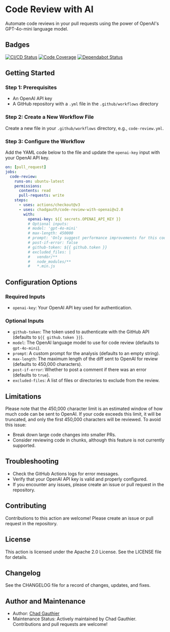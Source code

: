 # Code Review with AI

Automate code reviews in your pull requests using the power of OpenAI's GPT-4o-mini language model.

## Badges

[![CI/CD Status](https://github.com/chadgauth/code-review-with-openai/actions/workflows/ci-cd.yml/badge.svg)](https://github.com/chadgauth/code-review-with-openai/actions/workflows/ci-cd.yml)
[![Code Coverage](https://codecov.io/gh/chadgauth/code-review-with-openai/branch/main/graph/badge.svg)](https://codecov.io/gh/chadgauth/code-review-with-openai)
[![Dependabot Status](https://flat.badgen.net/dependabot/chadgauth/code-review-with-openai)](https://dependabot.com/)

## Getting Started

### Step 1: Prerequisites

* An OpenAI API key
* A GitHub repository with a `.yml` file in the `.github/workflows` directory

### Step 2: Create a New Workflow File

Create a new file in your `.github/workflows` directory, e.g., `code-review.yml`.

### Step 3: Configure the Workflow

Add the YAML code below to the file and update the `openai-key` input with your OpenAI API key.

```yaml
on: [pull_request]
jobs:
  code-review:
    runs-on: ubuntu-latest
    permissions:
      contents: read
      pull-requests: write
    steps:
      - uses: actions/checkout@v3
      - uses: chadgauth/code-review-with-openai@v2.0
        with:
          openai-key: ${{ secrets.OPENAI_API_KEY }}
          # Optional inputs:
          # model: 'gpt-4o-mini'
          # max-length: 450000
          # prompt: 'Only suggest performance improvements for this code.'
          # post-if-error: false
          # github-token: ${{ github.token }}
          # excluded_files: |
          #   vendor/**
          #   node_modules/**
          #   *.min.js
```

## Configuration Options

### Required Inputs

* `openai-key`: Your OpenAI API key used for authentication.

### Optional Inputs

* `github-token`: The token used to authenticate with the GitHub API (defaults to `${{ github.token }}`).
* `model`: The OpenAI language model to use for code review (defaults to `gpt-4o-mini`).
* `prompt`: A custom prompt for the analysis (defaults to an empty string).
* `max-length`: The maximum length of the diff sent to OpenAI for review (defaults to 450,000 characters).
* `post-if-error`: Whether to post a comment if there was an error (defaults to `true`).
* `excluded-files`: A list of files or directories to exclude from the review.

## Limitations

Please note that the 450,000 character limit is an estimated window of how much code can be sent to OpenAI. If your code exceeds this limit, it will be truncated, and only the first 450,000 characters will be reviewed. 
To avoid this issue:
- Break down large code changes into smaller PRs.
- Consider reviewing code in chunks, although this feature is not currently supported.

## Troubleshooting

* Check the GitHub Actions logs for error messages.
* Verify that your OpenAI API key is valid and properly configured.
* If you encounter any issues, please create an issue or pull request in the repository.

## Contributing

Contributions to this action are welcome! Please create an issue or pull request in the repository.

## License

This action is licensed under the Apache 2.0 License. See the LICENSE file for details.

## Changelog

See the CHANGELOG file for a record of changes, updates, and fixes.

## Author and Maintenance

* Author: [Chad Gauthier](https://github.com/chadgauth)
* Maintenance Status: Actively maintained by Chad Gauthier. Contributions and pull requests are welcome!